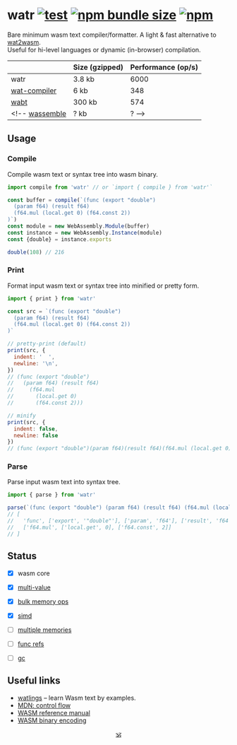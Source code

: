# watr [![test](https://github.com/audio-lab/watr/actions/workflows/test.js.yml/badge.svg)](https://github.com/audio-lab/watr/actions/workflows/test.js.yml) [![npm bundle size](https://img.shields.io/bundlephobia/minzip/watr/latest?color=brightgreen&label=gzip)](https://bundlephobia.com/package/watr) [![npm](https://img.shields.io/npm/v/watr?color=red)](https://npmjs.org/watr)

Bare minimum wasm text compiler/formatter. A light & fast alternative to [wat2wasm](https://github.com/AssemblyScript/wabt.js).<br/>
Useful for hi-level languages or dynamic (in-browser) compilation.<br>

<!-- See [REPL](https://audio-lab.github.io/watr/repl.html).-->

&nbsp; | Size (gzipped) | Performance (op/s)
---|---|---
watr | 3.8 kb | 6000
[wat-compiler](https://github.com/stagas/wat-compiler) | 6 kb | 348
[wabt](https://github.com/AssemblyScript/wabt.js) | 300 kb | 574
<!-- [wassemble](https://github.com/wingo/wassemble) | ? kb | ? -->

## Usage

### Compile

Compile wasm text or syntax tree into wasm binary.

```js
import compile from 'watr' // or `import { compile } from 'watr'`

const buffer = compile(`(func (export "double")
  (param f64) (result f64)
  (f64.mul (local.get 0) (f64.const 2))
)`)
const module = new WebAssembly.Module(buffer)
const instance = new WebAssembly.Instance(module)
const {double} = instance.exports

double(108) // 216
```

### Print

Format input wasm text or syntax tree into minified or pretty form.

```js
import { print } from 'watr'

const src = `(func (export "double")
  (param f64) (result f64)
  (f64.mul (local.get 0) (f64.const 2))
)`

// pretty-print (default)
print(src, {
  indent: '  ',
  newline: '\n',
})
// (func (export "double")
//   (param f64) (result f64)
//     (f64.mul
//       (local.get 0)
//       (f64.const 2)))

// minify
print(src, {
  indent: false,
  newline: false
})
// (func (export "double")(param f64)(result f64)(f64.mul (local.get 0)(f64.const 2)))
```

### Parse

Parse input wasm text into syntax tree.

```js
import { parse } from 'watr'

parse(`(func (export "double") (param f64) (result f64) (f64.mul (local.get 0) (f64.const 2)))`)
// [
//   'func', ['export', '"double"'], ['param', 'f64'], ['result', 'f64'],
//   ['f64.mul', ['local.get', 0], ['f64.const', 2]]
// ]
```

## Status

* [x] wasm core
* [x] [multi-value](https://github.com/WebAssembly/spec/blob/master/proposals/multi-value/Overview.md)
* [x] [bulk memory ops](https://github.com/WebAssembly/bulk-memory-operations/blob/master/proposals/bulk-memory-operations/Overview.md)
* [x] [simd](https://github.com/WebAssembly/simd/blob/master/proposals/simd/SIMD.md)
* [ ] [multiple memories](https://github.com/WebAssembly/multi-memory/blob/master/proposals/multi-memory/Overview.md)
* [ ] [func refs](https://github.com/WebAssembly/function-references/blob/main/proposals/function-references/Overview.md)
* [ ] [gc](https://github.com/WebAssembly/gc)


<!--
## Projects using watr

* [auro](https://github.com/audio-lab/auro) – audio processing language
-->

## Useful links

* [watlings](https://github.com/EmNudge/watlings) – learn Wasm text by examples.
* [MDN: control flow](https://developer.mozilla.org/en-US/docs/WebAssembly/Reference/Control_flow)
* [WASM reference manual](https://github.com/sunfishcode/wasm-reference-manual/blob/master/WebAssembly.md#loop)
* [WASM binary encoding](https://github.com/WebAssembly/design/blob/main/BinaryEncoding.md)

<!--
## Refs

* [mdn wasm text format](https://developer.mozilla.org/en-US/docs/WebAssembly/Understanding_the_text_format)
* [wasm reference manual](https://github.com/sunfishcode/wasm-reference-manual/blob/master/WebAssembly.md)
* [wabt source search](https://github.com/WebAssembly/wabt/search?p=5&q=then)
* [wat control flow](https://developer.mozilla.org/en-US/docs/WebAssembly/Reference/Control_flow)
* [ontouchstart wasm book](https://ontouchstart.pages.dev/chapter_wasm_binary)
* [hackernoon](https://web.archive.org/web/20210215171830/https://hackernoon.com/webassembly-binary-format-explained-part-2-hj1t33yp?source=rss)
* [webassemblyjs](https://github.com/xtuc/webassemblyjs)
* [chasm](https://github.com/ColinEberhardt/chasm/blob/master/src/encoding.ts)
* [WebBS](https://github.com/j-s-n/WebBS)
* [leb128a](https://github.com/minhducsun2002/leb128/blob/master/src/index.ts)
* [leb128b](https://github.com/shmishtopher/wasm-LEB128/tree/master/esm)
-->

<p align=center><a href="https://github.com/krsnzd/license/">🕉</a></p>
